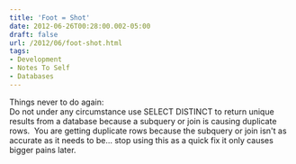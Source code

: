 ```yaml
---
title: 'Foot = Shot'
date: 2012-06-26T00:28:00.002-05:00
draft: false
url: /2012/06/foot-shot.html
tags: 
- Development
- Notes To Self
- Databases
---
```


Things never to do again:  
Do not under any circumstance use SELECT DISTINCT to return unique results from a database because a subquery or join is causing duplicate rows.  You are getting duplicate rows because the subquery or join isn't as accurate as it needs to be... stop using this as a quick fix it only causes bigger pains later.